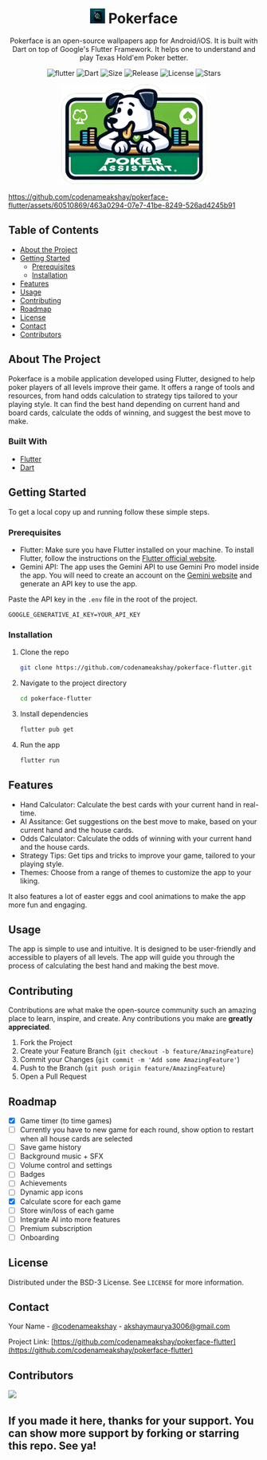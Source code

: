 # <div align="center"><img src="android/app/src/main/res/mipmap-xxhdpi/ic_launcher.png" alt="icon" width=30> Pokerface</div>

<div align="center">Pokerface is an open-source wallpapers app for Android/iOS. It is built with Dart on top of Google's Flutter Framework. It helps one to understand and play Texas Hold'em Poker better.

![flutter](https://img.shields.io/badge/Flutter-Framework-green?logo=flutter)
![Dart](https://img.shields.io/badge/Dart-Language-blue?logo=dart)
![Size](https://img.shields.io/github/repo-size/codenameakshay/pokerface-flutter?color=green)
![Release](https://img.shields.io/github/v/release/codenameakshay/pokerface-flutter)
![License](https://img.shields.io/github/license/codenameakshay/pokerface-flutter)
![Stars](https://img.shields.io/github/stars/codenameakshay/pokerface-flutter)

</div>

<div align="center"><img alt='Pokerface UI Mockup' src='assets/images/stickers/sticker4.png' height=200/></div>

https://github.com/codenameakshay/pokerface-flutter/assets/60510869/463a0294-07e7-41be-8249-526ad4245b91

## Table of Contents

- [About the Project](#about-the-project)
- [Getting Started](#getting-started)
  - [Prerequisites](#prerequisites)
  - [Installation](#installation)
- [Features](#features)
- [Usage](#usage)
- [Contributing](#contributing)
- [Roadmap](#roadmap)
- [License](#license)
- [Contact](#contact)
- [Contributors](#contributors)

## About The Project

Pokerface is a mobile application developed using Flutter, designed to help poker players of all levels improve their game. It offers a range of tools and resources, from hand odds calculation to strategy tips tailored to your playing style. It can find the best hand depending on current hand and board cards, calculate the odds of winning, and suggest the best move to make.

### Built With

- [Flutter](https://flutter.dev/)
- [Dart](https://dart.dev/)

## Getting Started

To get a local copy up and running follow these simple steps.

### Prerequisites

- Flutter: Make sure you have Flutter installed on your machine. To install Flutter, follow the instructions on the [Flutter official website](https://flutter.dev/docs/get-started/install).
- Gemini API: The app uses the Gemini API to use Gemini Pro model inside the app. You will need to create an account on the [Gemini website](https://aistudio.google.com/app/apikey) and generate an API key to use the app.

Paste the API key in the `.env` file in the root of the project.

```.env
GOOGLE_GENERATIVE_AI_KEY=YOUR_API_KEY
```

### Installation

1. Clone the repo

   ```sh
   git clone https://github.com/codenameakshay/pokerface-flutter.git
   ```

2. Navigate to the project directory

   ```sh
   cd pokerface-flutter
   ```

3. Install dependencies

   ```sh
   flutter pub get
   ```

4. Run the app

   ```sh
   flutter run
   ```

## Features

- Hand Calculator: Calculate the best cards with your current hand in real-time.
- AI Assitance: Get suggestions on the best move to make, based on your current hand and the house cards.
- Odds Calculator: Calculate the odds of winning with your current hand and the house cards.
- Strategy Tips: Get tips and tricks to improve your game, tailored to your playing style.
- Themes: Choose from a range of themes to customize the app to your liking.

It also features a lot of easter eggs and cool animations to make the app more fun and engaging.

## Usage

The app is simple to use and intuitive. It is designed to be user-friendly and accessible to players of all levels. The app will guide you through the process of calculating the best hand and making the best move.

## Contributing

Contributions are what make the open-source community such an amazing place to learn, inspire, and create. Any contributions you make are **greatly appreciated**.

1. Fork the Project
2. Create your Feature Branch (`git checkout -b feature/AmazingFeature`)
3. Commit your Changes (`git commit -m 'Add some AmazingFeature'`)
4. Push to the Branch (`git push origin feature/AmazingFeature`)
5. Open a Pull Request

## Roadmap
- [X] Game timer (to time games)
- [ ] Currently you have to new game for each round, show option to restart when all house cards are selected
- [ ] Save game history
- [ ] Background music + SFX
- [ ] Volume control and settings
- [ ] Badges
- [ ] Achievements
- [ ] Dynamic app icons
- [X] Calculate score for each game
- [ ] Store win/loss of each game
- [ ] Integrate AI into more features
- [ ] Premium subscription
- [ ] Onboarding

## License

Distributed under the BSD-3 License. See `LICENSE` for more information.

## Contact

Your Name - [@codenameakshay](https://x.com/codenameakshay) - <akshaymaurya3006@gmail.com>

Project Link: [https://github.com/codenameakshay/pokerface-flutter](https://github.com/codenameakshay/pokerface-flutter)

## Contributors

<a href="https://github.com/codenameakshay/pokerface-flutter/graphs/contributors">
  <img src="https://contributors-img.web.app/image?repo=codenameakshay/pokerface-flutter" />
</a>

## If you made it here, thanks for your support. You can show more support by forking or starring this repo. See ya!
